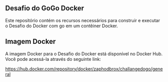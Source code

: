 ## Desafio do GoGo Docker

Este repositório contém os recursos necessários para construir e executar o Desafio do Docker com go em um contêiner Docker.

## Imagem Docker

A imagem Docker para o Desafio do Docker está disponível no Docker Hub. Você pode acessá-la através do seguinte link:

https://hub.docker.com/repository/docker/zaphodbrox/challangedogo/general
